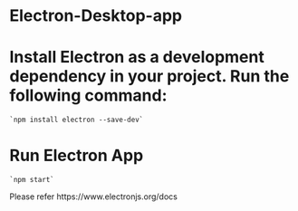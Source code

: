 <h1>Electron-Desktop-app</h1>

# Install Electron as a development dependency in your project. Run the following command:

    `npm install electron --save-dev`

# Run Electron App

    `npm start`

<p>Please refer https://www.electronjs.org/docs</p>
